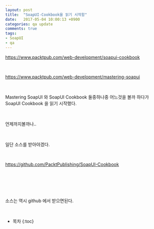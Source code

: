```yaml
---
layout: post
title:  "SoapUI-Cookbook을 읽기 시작함"
date:   2017-05-04 10:00:13 +0900
categories: qa update
comments: true
tags:
- SoapUI
- qa
---
```



https://www.packtpub.com/web-development/soapui-cookbook

<br>

https://www.packtpub.com/web-development/mastering-soapui

<br>


Mastering SoapUI 와 SoapUI Cookbook 둘중하나중 어느것을 볼까 하다가 SoapUI Cookbook 을 읽기 시작했다.

<br>


언제까지볼까나.. 

<br>


일단 소스를 받아야겠다. 

<br>


https://github.com/PacktPublishing/SoapUI-Cookbook 

<br>
 <br> <br> <br>

소스는 역시 github 에서 받으면된다.

<br>

* 목차
{:toc}